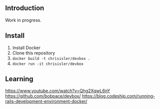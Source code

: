 ## Introduction

Work in progress.

## Install

1. Install Docker
1. Clone this repository
1. `docker build -t chrisisler/devbox .`
1. `docker run -it chrisisler/devbox`

## Learning

https://www.youtube.com/watch?v=Qhg2XqwL6nY
https://github.com/bobpace/devbox/
https://blog.codeship.com/running-rails-development-environment-docker/
